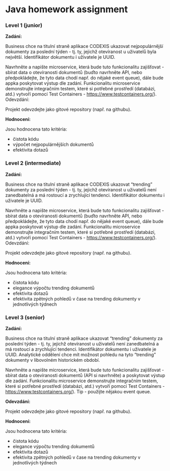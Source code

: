 # Java homework assignment

### Level 1 (junior)

**Zadání:**

Business chce na titulní straně aplikace CODEXIS ukazovat nejpopulárnější dokumenty za poslední týden - tj. ty, jejichž otevíranost u uživatelů byla největší. Identifikátor dokumentu i uživatele je UUID.

Navrhněte a napište microservice, která bude tuto funkcionalitu zajišťovat - sbírat data o otevíranosti dokumentů (buďto navrhněte API, nebo předpokládejte, že tyto data chodí např. do nějaké event queue), dále bude appka poskytovat výstup dle zadání. Funkcionalitu microservice demonstrujte integračním testem, které si potřebné prostředí (databázi, atd.) vytvoří pomocí Test Containers - https://www.testcontainers.org/).
Odevzdání:

Projekt odevzdejte jako gitové repository (např. na githubu).

**Hodnocení:**

Jsou hodnocena tato kritéria:
- čistota kódu
- výpočet nejpopulárnějších dokumentů
- efektivita dotazů


### Level 2 (intermediate)

**Zadání:**

Business chce na titulní straně aplikace CODEXIS ukazovat “trending” dokumenty za poslední týden - tj. ty, jejichž otevíranost u uživatelů není zanedbatelná a má rostoucí a zrychlující tendenci. Identifikátor dokumentu i uživatele je UUID.

Navrhněte a napište microservice, která bude tuto funkcionalitu zajišťovat - sbírat data o otevíranosti dokumentů (buďto navrhněte API, nebo předpokládejte, že tyto data chodí např. do nějaké event queue), dále bude appka poskytovat výstup dle zadání. Funkcionalitu microservice demonstrujte integračním testem, které si potřebné prostředí (databázi, atd.) vytvoří pomocí Test Containers - https://www.testcontainers.org/).
Odevzdání:

Projekt odevzdejte jako gitové repository (např. na githubu).

**Hodnocení:**

Jsou hodnocena tato kritéria:
- čistota kódu
- elegance výpočtu trending dokumentů
- efektivita dotazů
- efektivita zpětných pohledů v čase na trending dokumenty v jednotlivých týdnech




### Level 3 (senior)

**Zadání:**

Business chce na titulní straně aplikace ukazovat “trending” dokumenty za poslední týden - tj. ty, jejichž otevíranost u uživatelů není zanedbatelná a má rostoucí a zrychlující tendenci. Identifikátor dokumentu i uživatele je UUID. Analytické oddělení chce mít možnost pohledu na tyto “trending” dokumenty v libovolném historickém období.


Navrhněte a napište microservice, která bude tuto funkcionalitu zajišťovat - sbírat data o otevíranosti dokumentů (API si navrhněte) a poskytovat výstup dle zadání. Funkcionalitu microservice demonstrujte integračním testem, které si potřebné prostředí (databázi, atd.) vytvoří pomocí Test Containers - https://www.testcontainers.org/).  Tip - použijte nějakou event queue.

**Odevzdání:**

Projekt odevzdejte jako gitové repository (např. na githubu).

**Hodnocení:**

Jsou hodnocena tato kritéria:
- čistota kódu
- elegance výpočtu trending dokumentů
- efektivita dotazů
- efektivita zpětných pohledů v čase na trending dokumenty v jednotlivých týdnech






